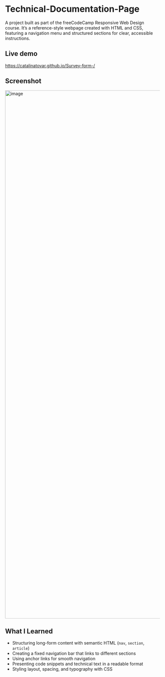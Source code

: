 # Technical-Documentation-Page
A project built as part of the freeCodeCamp Responsive Web Design course. It’s a reference-style webpage created with HTML and CSS, featuring a navigation menu and structured sections for clear, accessible instructions.

## Live demo
  https://catalinatovar.github.io/Survey-form-/

## Screenshot
<img width="1978" height="1720" alt="image" src="https://github.com/user-attachments/assets/28e44cd0-a70b-44e1-8d2d-2856d920383d" />

## What I Learned
- Structuring long-form content with semantic HTML (`nav`, `section`, `article`)
- Creating a fixed navigation bar that links to different sections
- Using anchor links for smooth navigation
- Presenting code snippets and technical text in a readable format
- Styling layout, spacing, and typography with CSS

